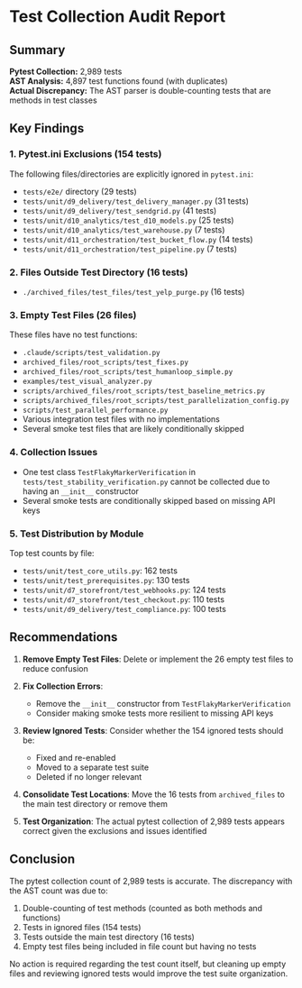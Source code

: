 # Test Collection Audit Report

## Summary

**Pytest Collection:** 2,989 tests  
**AST Analysis:** 4,897 test functions found (with duplicates)  
**Actual Discrepancy:** The AST parser is double-counting tests that are methods in test classes

## Key Findings

### 1. Pytest.ini Exclusions (154 tests)
The following files/directories are explicitly ignored in `pytest.ini`:
- `tests/e2e/` directory (29 tests)
- `tests/unit/d9_delivery/test_delivery_manager.py` (31 tests)
- `tests/unit/d9_delivery/test_sendgrid.py` (41 tests)
- `tests/unit/d10_analytics/test_d10_models.py` (25 tests)
- `tests/unit/d10_analytics/test_warehouse.py` (7 tests)
- `tests/unit/d11_orchestration/test_bucket_flow.py` (14 tests)
- `tests/unit/d11_orchestration/test_pipeline.py` (7 tests)

### 2. Files Outside Test Directory (16 tests)
- `./archived_files/test_files/test_yelp_purge.py` (16 tests)

### 3. Empty Test Files (26 files)
These files have no test functions:
- `.claude/scripts/test_validation.py`
- `archived_files/root_scripts/test_fixes.py`
- `archived_files/root_scripts/test_humanloop_simple.py`
- `examples/test_visual_analyzer.py`
- `scripts/archived_files/root_scripts/test_baseline_metrics.py`
- `scripts/archived_files/root_scripts/test_parallelization_config.py`
- `scripts/test_parallel_performance.py`
- Various integration test files with no implementations
- Several smoke test files that are likely conditionally skipped

### 4. Collection Issues
- One test class `TestFlakyMarkerVerification` in `tests/test_stability_verification.py` cannot be collected due to having an `__init__` constructor
- Several smoke tests are conditionally skipped based on missing API keys

### 5. Test Distribution by Module
Top test counts by file:
- `tests/unit/test_core_utils.py`: 162 tests
- `tests/unit/test_prerequisites.py`: 130 tests
- `tests/unit/d7_storefront/test_webhooks.py`: 124 tests
- `tests/unit/d7_storefront/test_checkout.py`: 110 tests
- `tests/unit/d9_delivery/test_compliance.py`: 100 tests

## Recommendations

1. **Remove Empty Test Files**: Delete or implement the 26 empty test files to reduce confusion

2. **Fix Collection Errors**: 
   - Remove the `__init__` constructor from `TestFlakyMarkerVerification`
   - Consider making smoke tests more resilient to missing API keys

3. **Review Ignored Tests**: Consider whether the 154 ignored tests should be:
   - Fixed and re-enabled
   - Moved to a separate test suite
   - Deleted if no longer relevant

4. **Consolidate Test Locations**: Move the 16 tests from `archived_files` to the main test directory or remove them

5. **Test Organization**: The actual pytest collection of 2,989 tests appears correct given the exclusions and issues identified

## Conclusion

The pytest collection count of 2,989 tests is accurate. The discrepancy with the AST count was due to:
1. Double-counting of test methods (counted as both methods and functions)
2. Tests in ignored files (154 tests)
3. Tests outside the main test directory (16 tests)
4. Empty test files being included in file count but having no tests

No action is required regarding the test count itself, but cleaning up empty files and reviewing ignored tests would improve the test suite organization.